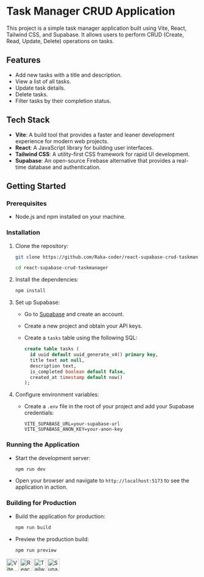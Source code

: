 # Task Manager CRUD Application

This project is a simple task manager application built using Vite, React, Tailwind CSS, and Supabase. It allows users to perform CRUD (Create, Read, Update, Delete) operations on tasks.

## Features

- Add new tasks with a title and description.
- View a list of all tasks.
- Update task details.
- Delete tasks.
- Filter tasks by their completion status.

## Tech Stack

- **Vite**: A build tool that provides a faster and leaner development experience for modern web projects.
- **React**: A JavaScript library for building user interfaces.
- **Tailwind CSS**: A utility-first CSS framework for rapid UI development.
- **Supabase**: An open-source Firebase alternative that provides a real-time database and authentication.

## Getting Started

### Prerequisites

- Node.js and npm installed on your machine.

### Installation

1. Clone the repository:

   ```bash
   git clone https://github.com/Raka-coder/react-supabase-crud-taskmanager.git

   cd react-supabase-crud-taskmanager
   ```

2. Install the dependencies:

   ```bash
   npm install
   ```

3. Set up Supabase:

   - Go to [Supabase](https://supabase.io) and create an account.
   - Create a new project and obtain your API keys.
   - Create a `tasks` table using the following SQL:

     ```sql
     create table tasks (
       id uuid default uuid_generate_v4() primary key,
       title text not null,
       description text,
       is_completed boolean default false,
       created_at timestamp default now()
     );
     ```

4. Configure environment variables:
   - Create a `.env` file in the root of your project and add your Supabase credentials:
     ```
     VITE_SUPABASE_URL=your-supabase-url
     VITE_SUPABASE_ANON_KEY=your-anon-key
     ```

### Running the Application

- Start the development server:

  ```bash
  npm run dev
  ```

- Open your browser and navigate to `http://localhost:5173` to see the application in action.

### Building for Production

- Build the application for production:

  ```bash
  npm run build
  ```

- Preview the production build:
  ```bash
  npm run preview
  ```

<img src="https://vitejs.dev/logo.svg" alt="Vite" width="32" height="32" /> 
<img src="https://upload.wikimedia.org/wikipedia/commons/thumb/a/a7/React-icon.svg/2300px-React-icon.svg.png" alt="React" width="32" height="32" />
<img src="https://tailwindcss.com/_next/static/media/tailwindcss-mark.d52e9897.svg" alt="Tailwind CSS" width="32" height="32" />
<img src="https://www.vectorlogo.zone/logos/supabase/supabase-ar21~bgwhite.svg" alt="Supabase" width="32" height="32" />